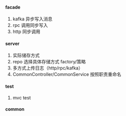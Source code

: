 #### facade
1. kafka 异步写入消息
2. rpc 调用同步写入
3. http 同步调用

#### server
1. 实际储存方式
2. repo 选择具体存储方式 factory/策略
3. 多方式上传日志（http/rpc/kafka）
4. CommonController/CommonService 按照职责重命名

#### test
1. mvc test

#### common